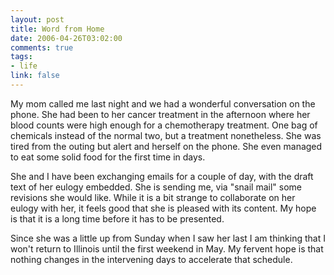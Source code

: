 ```yaml
--- 
layout: post
title: Word from Home
date: 2006-04-26T03:02:00
comments: true
tags:
- life
link: false
---
```

My mom called me last night and we had a wonderful conversation on the phone. She had been to her cancer treatment in the afternoon where her blood counts were high enough for a chemotherapy treatment. One bag of chemicals instead of the normal two, but a treatment nonetheless. She was tired from the outing but alert and herself on the phone. She even managed to eat some solid food for the first time in days.

She and I have been exchanging emails for a couple of day, with the draft text of her eulogy embedded. She is sending me, via "snail mail" some revisions she would like. While it is a bit strange to collaborate on her eulogy with her, it feels good that she is pleased with its content. My hope is that it is a long time before it has to be presented.

Since she was a little up from Sunday when I saw her last I am thinking that I won't return to Illinois until the first weekend in May. My fervent hope is that nothing changes in the intervening days to accelerate that schedule.
